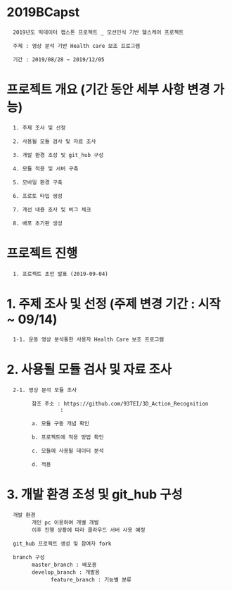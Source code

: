 # 2019BCapst

      2019년도 빅데이터 캡스톤 프로젝트 _ 모션인식 기반 헬스케어 프로젝트

      주제 : 영상 분석 기반 Health care 보조 프로그램

      기간 : 2019/08/28 ~ 2019/12/05

# 프로젝트 개요 (기간 동안 세부 사항 변경 가능) 

      1. 주제 조사 및 선정

      2. 사용될 모듈 검사 및 자료 조사

      3. 개발 환경 조성 및 git_hub 구성

      4. 모듈 적용 및 서버 구축

      5. 모바일 환경 구축

      6. 프로토 타입 생성

      7. 개선 내용 조사 및 버그 체크

      8. 배포 초기판 생성
      
# 프로젝트 진행
      
      1. 프로젝트 초안 발표 (2019-09-04)
      
# 1. 주제 조사 및 선정 (주제 변경 기간 : 시작 ~ 09/14)
      
      1-1. 운동 영상 분석통한 사용자 Health Care 보조 프로그램


# 2. 사용될 모듈 검사 및 자료 조사

      2-1. 영상 분석 모듈 조사

            참조 주소 : https://github.com/93TEI/3D_Action_Recognition
                     : 

            a. 모듈 구동 개념 확인

            b. 프로젝트에 적용 방법 확인

            c. 모듈에 사용될 데이터 분석

            d. 적용
      
# 3. 개발 환경 조성 및 git_hub 구성
      
      개발 환경
            개인 pc 이용하여 개별 개발 
            이후 진행 상황에 따라 클라우드 서버 사용 예정
      
      git_hub 프로젝트 생성 및 참여자 fork
      
      branch 구성
            master_branch : 배포용
            develop_branch : 개발용
                  feature_branch : 기능별 분류
                  
